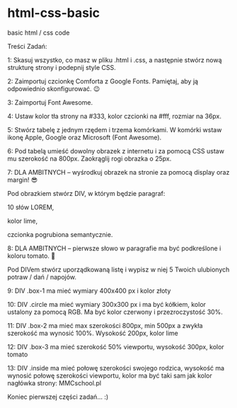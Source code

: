 # html-css-basic
basic html / css code

Treści Zadań:

1: Skasuj wszystko, co masz w pliku .html i .css, a następnie stwórz nową strukturę strony i podepnij style CSS.

2: Zaimportuj czcionkę Comforta z Google Fonts.
Pamiętaj, aby ją odpowiednio skonfigurować. 😉

3: Zaimportuj Font Awesome.

4: Ustaw kolor tła strony na #333, kolor czcionki na #fff, rozmiar na 36px.

5: Stwórz tabelę z jednym rzędem i trzema komórkami.
W komórki wstaw ikonę Apple, Google oraz Microsoft (Font Awesome).

6: Pod tabelą umieść dowolny obrazek z internetu i za pomocą CSS ustaw mu szerokość na 800px.
Zaokrąglij rogi obrazka o 25px.

7: DLA AMBITNYCH – wyśrodkuj obrazek na stronie za pomocą display oraz margin! 😎

Pod obrazkiem stwórz DIV, w którym będzie paragraf:

10 słów LOREM,

kolor lime,

czcionka pogrubiona semantycznie.


8: DLA AMBITNYCH – pierwsze słowo w paragrafie ma być podkreślone i koloru tomato. 🍅

Pod DIVem stwórz uporządkowaną listę i wypisz w niej 5 Twoich ulubionych potraw / dań / napojów.

9: DIV .box-1 ma mieć wymiary 400x400 px i kolor złoty

10: DIV .circle ma mieć wymiary 300x300 px i ma być kółkiem, kolor ustalony za pomocą RGB. Ma być kolor czerwony i przezroczystość 30%.

11: DIV .box-2 ma mieć max szerokości 800px, min 500px a zwykła szerokość ma wynosić 100%. Wysokość 200px, kolor lime

12: DIV .box-3 ma mieć szerokość 50% viewportu, wysokość 300px, kolor tomato

13: DIV .inside ma mieć połowę szerokości swojego rodzica, wysokość ma wynosić połowę szerokości viewportu, kolor ma być taki sam jak kolor 
nagłówka strony: MMCschool.pl

Koniec pierwszej części zadań... :)